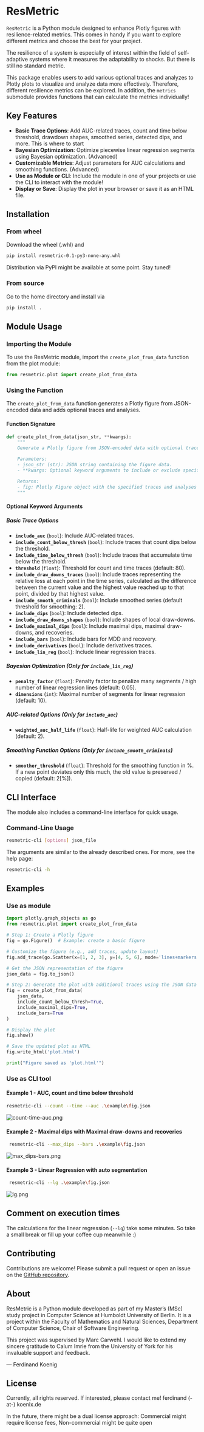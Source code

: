 # ResMetric

`ResMetric` is a Python module designed to enhance Plotly figures
with resilience-related metrics. This comes in handy if you want
to explore different metrics and choose the best for your project.

The resilience of a system is especially of interest within the field of
self-adaptive systems where it measures the adaptability to shocks.
But there is still no standard metric.

This package enables users to add various optional traces and analyzes to
Plotly plots to visualize and analyze data more effectively. Therefore,
different resilience metrics can be explored. In addition,
the `metrics` submodule provides functions that can calculate the metrics individually!

## Key Features

- **Basic Trace Options**: Add AUC-related traces, count and time below threshold, drawdown shapes, smoothed series, detected dips, and more. This is where to start
- **Bayesian Optimization**: Optimize piecewise linear regression segments using Bayesian optimization. (Advanced)
- **Customizable Metrics**: Adjust parameters for AUC calculations and smoothing functions. (Advanced)
- **Use as Module or CLI**: Include the module in one of your projects or use the CLI to interact with the module!
- **Display or Save**: Display the plot in your browser or save it as an HTML file.

## Installation
### From wheel
Download the wheel (.whl) and
```bash
pip install resmetric-0.1-py3-none-any.whl
```

Distribution via PyPI might be available at some point. Stay tuned!

### From source
Go to the home directory and install via

```bash
pip install .
```

## Module Usage
### Importing the Module
To use the ResMetric module, import the `create_plot_from_data` function from the plot module:

```python
from resmetric.plot import create_plot_from_data
```

### Using the Function
The `create_plot_from_data` function generates a Plotly figure from JSON-encoded data and adds optional traces and analyses.

#### Function Signature
```python
def create_plot_from_data(json_str, **kwargs):
    """
    Generate a Plotly figure from JSON-encoded data with optional traces and analyses.

    Parameters:
    - json_str (str): JSON string containing the figure data.
    - **kwargs: Optional keyword arguments to include or exclude specific traces and analyses.

    Returns:
    - fig: Plotly Figure object with the specified traces and analyses included.
    """
```
#### Optional Keyword Arguments
##### Basic Trace Options
- **`include_auc`** (`bool`): Include AUC-related traces.
- **`include_count_below_thresh`** (`bool`): Include traces that count dips below the threshold.
- **`include_time_below_thresh`** (`bool`): Include traces that accumulate time below the threshold.
- **`threshold`** (`float`): Threshold for count and time traces (default: 80).
- **`include_draw_downs_traces`** (`bool`): Include traces representing the relative loss at each point in the time series, calculated as the difference between the current value and the highest value reached up to that point, divided by that highest value.
- **`include_smooth_criminals`** (`bool`): Include smoothed series (default threshold for smoothing: 2).
- **`include_dips`** (`bool`): Include detected dips.
- **`include_draw_downs_shapes`** (`bool`): Include shapes of local draw-downs.
- **`include_maximal_dips`** (`bool`): Include maximal dips, maximal draw-downs, and recoveries.
- **`include_bars`** (`bool`): Include bars for MDD and recovery.
- **`include_derivatives`** (`bool`): Include derivatives traces.
- **`include_lin_reg`** (`bool`): Include linear regression traces.

##### Bayesian Optimization (Only for `include_lin_reg`)
- **`penalty_factor`** (`float`): Penalty factor to penalize many segments / high number  of linear regression lines (default: 0.05).
- **`dimensions`** (`int`): Maximal number of segments for linear regression (default: 10).

##### AUC-related Options (Only for `include_auc`)
- **`weighted_auc_half_life`** (`float`): Half-life for weighted AUC calculation (default: 2).

##### Smoothing Function Options (Only for `include_smooth_criminals`)
- **`smoother_threshold`** (`float`): Threshold for the smoothing function in %. If a new point deviates only this much, the old value is preserved / copied (default: 2[%]).


## CLI Interface
The module also includes a command-line interface for quick usage.

### Command-Line Usage
```bash
resmetric-cli [options] json_file
```

The arguments are similar to the already described ones.
For more, see the help page:
```bash
resmetric-cli -h
```

## Examples
### Use as module
```python
import plotly.graph_objects as go
from resmetric.plot import create_plot_from_data

# Step 1: Create a Plotly figure
fig = go.Figure()  # Example: create a basic figure

# Customize the figure (e.g., add traces, update layout)
fig.add_trace(go.Scatter(x=[1, 2, 3], y=[4, 5, 6], mode='lines+markers'))

# Get the JSON representation of the figure
json_data = fig.to_json()

# Step 2: Generate the plot with additional traces using the JSON data
fig = create_plot_from_data(
    json_data,
    include_count_below_thresh=True,
    include_maximal_dips=True,
    include_bars=True
)

# Display the plot
fig.show()

# Save the updated plot as HTML
fig.write_html('plot.html')

print("Figure saved as 'plot.html'")
```

### Use as CLI tool
#### Example 1 - AUC, count and time below threshold
```bash
resmetric-cli --count --time --auc .\example\fig.json
```
![count-time-auc.png](/example/count-time-auc.png)

#### Example 2 - Maximal dips with Maximal draw-downs and recoveries
```bash
 resmetric-cli --max_dips --bars .\example\fig.json
```
![max_dips-bars.png](/example/max_dips-bars.png)

#### Example 3 - Linear Regression with auto segmentation
```bash
 resmetric-cli --lg .\example\fig.json
```
![lg.png](/example/lg.png)

## Comment on execution times
The calculations for the linear regression (`--lg`) take some minutes.
So take a small break or fill up your coffee cup meanwhile :)

## Contributing
Contributions are welcome! Please submit a pull request or open an issue on the [GitHub repository](https://github.com/ferdinand-koenig/resmetric).

## About
ResMetric is a Python module developed as part of my Master’s (MSc) study project in Computer Science at Humboldt University of Berlin. It is a project within the Faculty of Mathematics and Natural Sciences, Department of Computer Science, Chair of Software Engineering.

This project was supervised by Marc Carwehl. I would like to extend my sincere gratitude to Calum Imrie from the University of York for his invaluable support and feedback.

— Ferdinand Koenig

## License
Currently, all rights reserved. If interested, please contact me!
ferdinand (-at-) koenix.de

In the future, there might be a dual license approach: Commercial might require license fees, Non-commercial might be quite open
